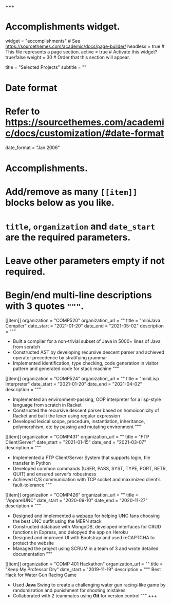 +++
# Accomplishments widget.
widget = "accomplishments"  # See https://sourcethemes.com/academic/docs/page-builder/
headless = true  # This file represents a page section.
active = true  # Activate this widget? true/false
weight = 30  # Order that this section will appear.

title = "Selected Projects"
subtitle = ""

# Date format
#   Refer to https://sourcethemes.com/academic/docs/customization/#date-format
date_format = "Jan 2006"

# Accomplishments.
#   Add/remove as many `[[item]]` blocks below as you like.
#   `title`, `organization` and `date_start` are the required parameters.
#   Leave other parameters empty if not required.
#   Begin/end multi-line descriptions with 3 quotes `"""`.



[[item]]
  organization = "COMP520"
  organization_url = ""
  title = "miniJava Compiler"
  date_start = "2021-01-20"
  date_end = "2021-05-02"
  description = """
  * Built a compiler for a non-trivial subset of Java in 5000+ lines of Java from scratch
  * Constructed AST by developing recursive descent parser and achieved operator precedence by stratifying grammar
  * Implemented identification, type checking, code generation in visitor pattern and generated code for stack machine
  """

[[item]]
  organization = "COMP524"
  organization_url = ""
  title = "miniLisp Interpreter"
  date_start = "2021-01-20"
  date_end = "2021-04-02"
  description = """
  * Implemented an environment-passing, OOP interpreter for a lisp-style language from scratch in Racket
  *	Constructed the recursive descent parser based on homoiconicity of Racket and built the lexer using regular expression
  *	Developed lexical scope, procedure, instantiation, inheritance, polymorphism, etc by passing and mutating environment
  """

[[item]]
  organization = "COMP431"
  organization_url = ""
  title = "FTP Client/Server"
  date_start = "2021-01-15"
  date_end = "2021-03-07"
  description = """
  *	Implemented a FTP Client/Server System that supports login, file transfer in Python
  *	Developed common commands (USER, PASS, SYST, TYPE, PORT, RETR, QUIT) and ensured server’s robustness
  *	Achieved C/S communication with TCP socket and maximized client’s fault-tolerance
  """

[[item]]
  organization = "COMP426"
  organization_url = ""
  title = "ApparelUNC"
  date_start = "2020-09-10"
  date_end = "2020-11-27"
  description = """
  *	Designed and implemented a [webapp](https://apparelunc.herokuapp.com/) for helping UNC fans choosing the best UNC outfit using the MERN stack
  *	Constructed database with MongoDB, developed interfaces for CRUD functions in Express, and delopyed the app on Heroku
  *	Designed and improved UI with Bootstrap and used reCAPTCHA to protect the website
  *	Managed the project using SCRUM in a team of 3 and wrote detailed documentation
  """

[[item]]
  organization = "COMP 401 Hackathon"
  organization_url = ""
  title = "Keep My Professor Dry"
  date_start = "2019-11-19"
  description = """
  Best Hack for Water Gun Racing Game
  * Used **Java** Swing to create a challenging water gun racing-like game by randomization and punishment for shooting mistakes
  * Collaborated with 2 teammates using **Git** for version control
  """
+++
